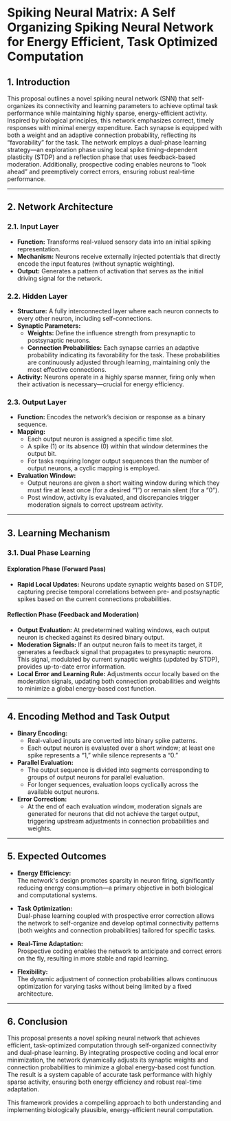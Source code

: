 # Spiking Neural Matrix: A Self Organizing Spiking Neural Network for Energy Efficient, Task Optimized Computation

## 1. Introduction

This proposal outlines a novel spiking neural network (SNN) that self-organizes its connectivity and learning parameters to achieve optimal task performance while maintaining highly sparse, energy-efficient activity. Inspired by biological principles, this network emphasizes correct, timely responses with minimal energy expenditure. Each synapse is equipped with both a weight and an adaptive connection probability, reflecting its “favorability” for the task. The network employs a dual-phase learning strategy—an exploration phase using local spike timing-dependent plasticity (STDP) and a reflection phase that uses feedback-based moderation. Additionally, prospective coding enables neurons to “look ahead” and preemptively correct errors, ensuring robust real-time performance.

---

## 2. Network Architecture

### 2.1. Input Layer

- **Function:** Transforms real-valued sensory data into an initial spiking representation.
- **Mechanism:** Neurons receive externally injected potentials that directly encode the input features (without synaptic weighting).
- **Output:** Generates a pattern of activation that serves as the initial driving signal for the network.

### 2.2. Hidden Layer

- **Structure:** A fully interconnected layer where each neuron connects to every other neuron, including self-connections.
- **Synaptic Parameters:**
  - **Weights:** Define the influence strength from presynaptic to postsynaptic neurons.
  - **Connection Probabilities:** Each synapse carries an adaptive probability indicating its favorability for the task. These probabilities are continuously adjusted through learning, maintaining only the most effective connections.
- **Activity:** Neurons operate in a highly sparse manner, firing only when their activation is necessary—crucial for energy efficiency.

### 2.3. Output Layer

- **Function:** Encodes the network’s decision or response as a binary sequence.
- **Mapping:**
  - Each output neuron is assigned a specific time slot.
  - A spike (1) or its absence (0) within that window determines the output bit.
  - For tasks requiring longer output sequences than the number of output neurons, a cyclic mapping is employed.
- **Evaluation Window:**
  - Output neurons are given a short waiting window during which they must fire at least once (for a desired “1”) or remain silent (for a “0”).
  - Post window, activity is evaluated, and discrepancies trigger moderation signals to correct upstream activity.

---

## 3. Learning Mechanism

### 3.1. Dual Phase Learning

#### Exploration Phase (Forward Pass)

- **Rapid Local Updates:** Neurons update synaptic weights based on STDP, capturing precise temporal correlations between pre- and postsynaptic spikes based on the current connections probabilities.


#### Reflection Phase (Feedback and Moderation)

- **Output Evaluation:** At predetermined waiting windows, each output neuron is checked against its desired binary output.
- **Moderation Signals:** If an output neuron fails to meet its target, it generates a feedback signal that propagates to presynaptic neurons. This signal, modulated by current synaptic weights (updated by STDP), provides up-to-date error information.
- **Local Error and Learning Rule:** Adjustments occur locally based on the moderation signals, updating both connection probabilities and weights to minimize a global energy-based cost function.

---

## 4. Encoding Method and Task Output

- **Binary Encoding:**
  - Real-valued inputs are converted into binary spike patterns.
  - Each output neuron is evaluated over a short window; at least one spike represents a “1,” while silence represents a “0.”
- **Parallel Evaluation:**
  - The output sequence is divided into segments corresponding to groups of output neurons for parallel evaluation.
  - For longer sequences, evaluation loops cyclically across the available output neurons.
- **Error Correction:**
  - At the end of each evaluation window, moderation signals are generated for neurons that did not achieve the target output, triggering upstream adjustments in connection probabilities and weights.

---

## 5. Expected Outcomes

- **Energy Efficiency:**  
  The network's design promotes sparsity in neuron firing, significantly reducing energy consumption—a primary objective in both biological and computational systems.

- **Task Optimization:**  
  Dual-phase learning coupled with prospective error correction allows the network to self-organize and develop optimal connectivity patterns (both weights and connection probabilities) tailored for specific tasks.

- **Real-Time Adaptation:**  
  Prospective coding enables the network to anticipate and correct errors on the fly, resulting in more stable and rapid learning.

- **Flexibility:**  
  The dynamic adjustment of connection probabilities allows continuous optimization for varying tasks without being limited by a fixed architecture.

---

## 6. Conclusion

This proposal presents a novel spiking neural network that achieves efficient, task-optimized computation through self-organized connectivity and dual-phase learning. By integrating prospective coding and local error minimization, the network dynamically adjusts its synaptic weights and connection probabilities to minimize a global energy-based cost function. The result is a system capable of accurate task performance with highly sparse activity, ensuring both energy efficiency and robust real-time adaptation.

This framework provides a compelling approach to both understanding and implementing biologically plausible, energy-efficient neural computation.
